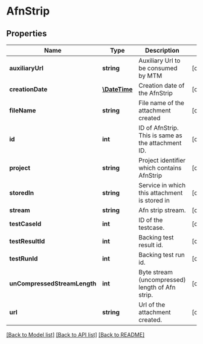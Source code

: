 # AfnStrip

## Properties
Name | Type | Description | Notes
------------ | ------------- | ------------- | -------------
**auxiliaryUrl** | **string** | Auxiliary Url to be consumed by MTM | [optional] 
**creationDate** | [**\DateTime**](\DateTime.md) | Creation date of the AfnStrip | [optional] 
**fileName** | **string** | File name of the attachment created | [optional] 
**id** | **int** | ID of AfnStrip. This is same as the attachment ID. | [optional] 
**project** | **string** | Project identifier which contains AfnStrip | [optional] 
**storedIn** | **string** | Service in which this attachment is stored in | [optional] 
**stream** | **string** | Afn strip stream. | [optional] 
**testCaseId** | **int** | ID of the testcase. | [optional] 
**testResultId** | **int** | Backing test result id. | [optional] 
**testRunId** | **int** | Backing test run id. | [optional] 
**unCompressedStreamLength** | **int** | Byte stream (uncompressed) length of Afn strip. | [optional] 
**url** | **string** | Url of the attachment created. | [optional] 

[[Back to Model list]](../README.md#documentation-for-models) [[Back to API list]](../README.md#documentation-for-api-endpoints) [[Back to README]](../README.md)


